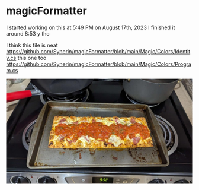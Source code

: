 # magicFormatter

I started working on this at 5:49 PM on August 17th, 2023
I finished it around 8:53
y tho

I think this file is neat
https://github.com/Synerin/magicFormatter/blob/main/Magic/Colors/Identity.cs
this one too
https://github.com/Synerin/magicFormatter/blob/main/Magic/Colors/Program.cs



![pizza](https://github.com/Synerin/magicFormatter/blob/main/pizza.jpg?raw=true)
